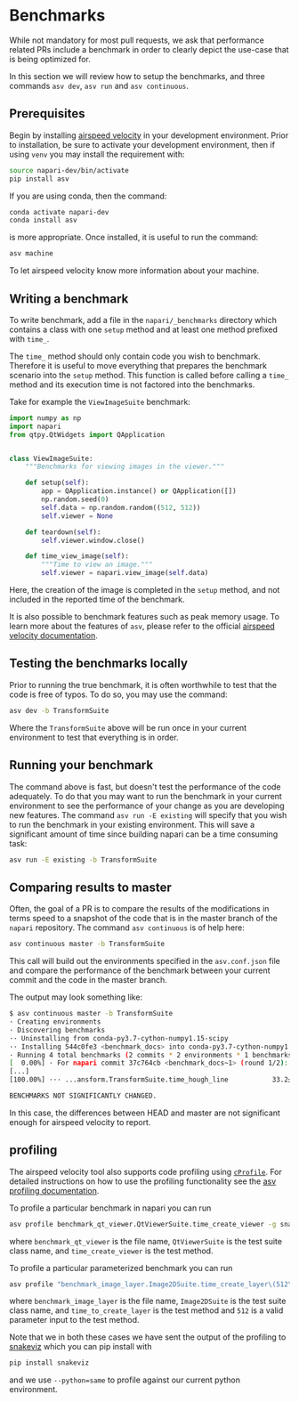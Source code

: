 # Benchmarks

While not mandatory for most pull requests, we ask that performance related
PRs include a benchmark in order to clearly depict the use-case that is being
optimized for.

In this section we will review how to setup the benchmarks,
and three commands ``asv dev``, ``asv run`` and ``asv continuous``.

## Prerequisites

Begin by installing [airspeed velocity](https://asv.readthedocs.io/en/stable/)
in your development environment. Prior to installation, be sure to activate your
development environment, then if using ``venv`` you may install the requirement with:

```bash
source napari-dev/bin/activate
pip install asv
```

If you are using conda, then the command:

```bash
conda activate napari-dev
conda install asv
```

is more appropriate. Once installed, it is useful to run the command:

```bash
asv machine
```

To let airspeed velocity know more information about your machine.

## Writing a benchmark

To write  benchmark, add a file in the ``napari/_benchmarks`` directory which
contains a class with one ``setup`` method and at least one method prefixed
with ``time_``.

The ``time_`` method should only contain code you wish to benchmark.
Therefore it is useful to move everything that prepares the benchmark scenario
into the ``setup`` method. This function is called before calling a ``time_``
method and its execution time is not factored into the benchmarks.

Take for example the ``ViewImageSuite`` benchmark:

```python
import numpy as np
import napari
from qtpy.QtWidgets import QApplication


class ViewImageSuite:
    """Benchmarks for viewing images in the viewer."""

    def setup(self):
        app = QApplication.instance() or QApplication([])
        np.random.seed(0)
        self.data = np.random.random((512, 512))
        self.viewer = None

    def teardown(self):
        self.viewer.window.close()

    def time_view_image(self):
        """Time to view an image."""
        self.viewer = napari.view_image(self.data)
```

Here, the creation of the image is completed in the ``setup`` method, and not
included in the reported time of the benchmark.

It is also possible to benchmark features such as peak memory usage. To learn
more about the features of `asv`, please refer to the official
[airspeed velocity documentation](http://asv.readthedocs.io/en/latest/writing_benchmarks.html).

## Testing the benchmarks locally

Prior to running the true benchmark, it is often worthwhile to test that the
code is free of typos. To do so, you may use the command:

```bash
asv dev -b TransformSuite
```

Where the ``TransformSuite`` above will be run once in your current environment
to test that everything is in order.

## Running your benchmark

The command above is fast, but doesn't test the performance of the code
adequately. To do that you may want to run the benchmark in your current
environment to see the performance of your change as you are developing new
features. The command ``asv run -E existing`` will specify that you wish to run
the benchmark in your existing environment. This will save a significant amount
of time since building napari can be a time consuming task:

```bash
asv run -E existing -b TransformSuite
```

## Comparing results to master

Often, the goal of a PR is to compare the results of the modifications in terms
speed to a snapshot of the code that is in the master branch of the
``napari`` repository. The command ``asv continuous`` is of help here:

```bash
asv continuous master -b TransformSuite
```

This call will build out the environments specified in the ``asv.conf.json``
file and compare the performance of the benchmark between your current commit
and the code in the master branch.

The output may look something like:

```bash
$ asv continuous master -b TransformSuite
· Creating environments
· Discovering benchmarks
·· Uninstalling from conda-py3.7-cython-numpy1.15-scipy
·· Installing 544c0fe3 <benchmark_docs> into conda-py3.7-cython-numpy1.15-scipy.
· Running 4 total benchmarks (2 commits * 2 environments * 1 benchmarks)
[  0.00%] · For napari commit 37c764cb <benchmark_docs~1> (round 1/2):
[...]
[100.00%] ··· ...ansform.TransformSuite.time_hough_line           33.2±2ms

BENCHMARKS NOT SIGNIFICANTLY CHANGED.
```

In this case, the differences between HEAD and master are not significant
enough for airspeed velocity to report.

## profiling

The airspeed velocity tool also supports code profiling using [`cProfile`](https://docs.python.org/3/library/profile.html#module-cProfile). For detailed instructions on how to use the profiling functionality see the
[asv profiling documentation](https://asv.readthedocs.io/en/stable/using.html#running-a-benchmark-in-the-profiler).

To profile a particular benchmark in napari you can run

```bash
asv profile benchmark_qt_viewer.QtViewerSuite.time_create_viewer -g snakeviz --python=same
```

where `benchmark_qt_viewer` is the file name, `QtViewerSuite` is the test suite class name,
and `time_create_viewer` is the test method.

To profile a particular parameterized benchmark you can run

```bash
asv profile "benchmark_image_layer.Image2DSuite.time_create_layer\(512\)" -g snakeviz --python=same
```

where `benchmark_image_layer` is the file name, `Image2DSuite` is the test suite class name,
and `time_to_create_layer` is the test method and `512` is a valid parameter input to the test method.

Note that we in both these cases we have sent the output of the profiling to [snakeviz](http://jiffyclub.github.io/snakeviz/)
which you can pip install with

```bash
pip install snakeviz
```

and we use `--python=same` to profile against our current python environment.
